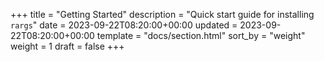 +++
title = "Getting Started"
description = "Quick start guide for installing `rargs`"
date = 2023-09-22T08:20:00+00:00
updated = 2023-09-22T08:20:00+00:00
template = "docs/section.html"
sort_by = "weight"
weight = 1
draft = false
+++

